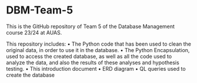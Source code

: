 # DBM-Team-5
This is the GitHub repository of Team 5 of the Database Management course 23/24 at AUAS.

This repository includes:
•	The Python code that has been used to clean the original data, in order to use it in the database.
•	The Python Encapsulation, used to access the created database, as well as all the code used to analyze the data, and also the results of these analyses and hypothesis testing.
•	This introduction document
•	ERD diagram
•	QL queries used to create the database
